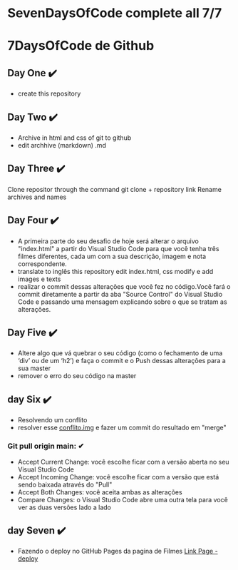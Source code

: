 # SevenDaysOfCode complete all 7/7 

# 7DaysOfCode de Github

## Day One ✔️

- create this repository

## Day Two ✔️
- Archive in html and css of git to github
- edit archhive (markdown) .md

## Day Three ✔️
Clone repositor through the command git clone + repository link
Rename archives and names

## Day Four ✔️

- A primeira parte do seu desafio de hoje será alterar o arquivo "index.html" a partir do Visual Studio Code para que você tenha três filmes diferentes, cada um com a sua descrição, imagem e nota correspondente.
- translate to inglês this repository
edit index.html, css modify e add images e texts
- realizar o commit dessas alterações que você fez no código.Você fará o commit diretamente a partir da aba "Source Control" do Visual Studio Code e passando uma mensagem explicando sobre o que se tratam as alterações. 

## Day Five ✔️

- Altere algo que vá quebrar o seu código (como o fechamento de uma ‘div’ ou de um ‘h2’) e faça o commit e o Push dessas alterações para a sua master
- remover o erro do seu código na master

## day Six ✔️

-  Resolvendo um conflito
- resolver esse [conflito.img](https://github.com/mlopezlr/SevenDaysOfCode/blob/main/conflito.jpg) e fazer um commit do resultado em "merge"

### Git pull origin main: ✔

* Accept Current Change: você escolhe ficar com a versão aberta no seu Visual Studio Code
* Accept Incoming Change: você escolhe ficar com a versão que está sendo baixada através do "Pull"
* Accept Both Changes: você aceita ambas as alterações
* Compare Changes: o Visual Studio Code abre uma outra tela para você ver as duas versões lado a lado

## day Seven ✔️

* Fazendo o deploy no GitHub Pages da pagina de Filmes
[Link Page - deploy](https://github.com/mlopezlr/SevenDaysOfCode/index.html)
